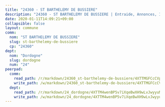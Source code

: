 ```yaml
---
title: "24360 - ST BARTHELEMY DE BUSSIERE"
description: "24360 - ST BARTHELEMY DE BUSSIERE | Entraide, Annonces, Initiatives"
date: 2020-01-11T14:09:21+09:00
collapsible: false
layout: commune
comm:
  nom: "ST BARTHELEMY DE BUSSIERE"
  slug: st-barthelemy-de-bussiere
  cp: "24360"
dept:
  nom: "Dordogne"
  slug: dordogne
  num: "24"
peerpad:
  comm:
    read_path: /r/markdown/24360_st-barthelemy-de-bussiere/4XTTMGFCcCVprwxmJAtGLS7GxqT3N8ndvDV7iXbyQyRwzNKTF
    write_path: /w/markdown/24360_st-barthelemy-de-bussiere/4XTTMGFCcCVprwxmJAtGLS7GxqT3N8ndvDV7iXbyQyRwzNKTF-K3TgTpm5kFLobmUd2qLwV7nLHMf6KzfHnBezEAySUmtB2pVjpEH9xixNMcoSGpqUovS6kisLswYwmgmetqmYKHD8x8Qj2fWLirJekTmwFfpJ2Aj7oxcP5UpMSBY2djBY4Cm2BCYZ
  dept:
    read_path: /r/markdown/24_dordogne/4XTTM4wenBP5v7iXqeBwXH9wLvJwyyuNKzLxRyGzSZXmCuzgg
    write_path: /w/markdown/24_dordogne/4XTTM4wenBP5v7iXqeBwXH9wLvJwyyuNKzLxRyGzSZXmCuzgg-K3TgUusQQUSAmJPXozCTSBeqjqksxkVWGVxtHwEFrs5RuocQr8weKG2oQg7MVeg2F9Hhv7ggtBiBU8D9pdXEPa9M67VU3BzgAG9BCtQw3VY3Xcxk2YSegk3iUXMkpicGxxJr7mWp
---
```


